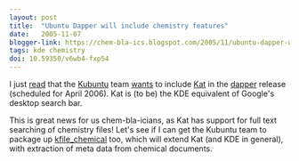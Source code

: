 ```yaml
---
layout: post
title:  "Ubuntu Dapper will include chemistry features"
date:   2005-11-07
blogger-link: https://chem-bla-ics.blogspot.com/2005/11/ubuntu-dapper-will-include-chemistry.html
tags: kde chemistry
doi: 10.59350/v6wb4-fxp54
---
```


I just [read](https://launchpad.net/distros/ubuntu/+spec/kubuntu-file-search) that the [Kubuntu](http://www.kubuntu.org/) team
[wants](https://wiki.ubuntu.com/KubuntuFileSearchWithKat) to include [Kat](http://kat.mandriva.com/) in the
[dapper](http://packages.ubuntu.com/dapper/) release (scheduled for April 2006). Kat is (to be) the KDE equivalent of Google's desktop search bar.

This is great news for us chem-bla-icians, as Kat has support for full text searching of chemistry files! Let's see if I can get the Kubuntu team
to package up [kfile_chemical](http://www.kde-apps.org/content/show.php?content=28995) too, which will extend Kat (and KDE in general), with
extraction of meta data from chemical documents.
